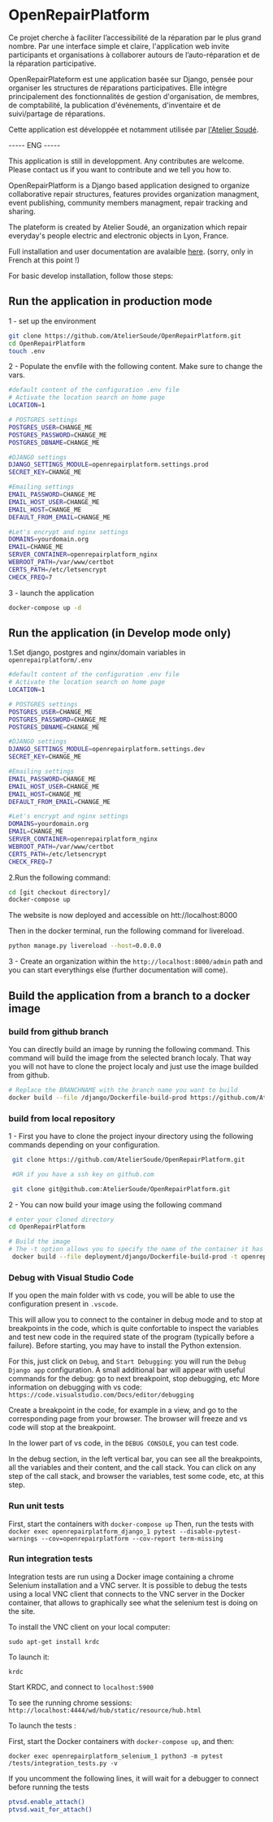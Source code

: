 
# OpenRepairPlatform

Ce projet cherche à faciliter l’accessibilité de la réparation par le plus grand nombre. Par une interface simple et claire, l'application web invite participants et organisations à collaborer autours de l’auto-réparation et de la réparation participative.

OpenRepairPlateform est une application basée sur Django, pensée pour organiser les structures de réparations participatives.
Elle intègre principalement des fonctionnalités de gestion d'organisation, de membres, de comptabilité, la publication d'événements, d'inventaire et de suivi/partage de réparations.

Cette application est développée et notamment utilisée par [l'Atelier Soudé](https://atelier-soude.fr).

----- ENG -----

This application is still in developpment.
Any contributes are welcome. Please contact us if you want to contribute and we tell you how to.

OpenRepairPlatform is a Django based application designed to organize collaborative repair structures, features provides organization managment, event publishing, community members managment, repair tracking and sharing.

The plateform is created by Atelier Soudé, an organization which repair everyday's people electric and electronic objects in Lyon, France.

Full installation and user documentation are avalaible [here](https://openrepairplatform.readthedocs.io/en/latest/). (sorry, only in French at this point !)

For basic develop installation, follow those steps:

## Run the application in production mode

1 - set up the environment

```bash
git clone https://github.com/AtelierSoude/OpenRepairPlatform.git
cd OpenRepairPlatform
touch .env
```

2 - Populate the envfile with the following content. Make sure to change the vars.

```bash
#default content of the configuration .env file
# Activate the location search on home page
LOCATION=1

# POSTGRES settings
POSTGRES_USER=CHANGE_ME
POSTGRES_PASSWORD=CHANGE_ME
POSTGRES_DBNAME=CHANGE_ME

#DJANGO settings
DJANGO_SETTINGS_MODULE=openrepairplatform.settings.prod
SECRET_KEY=CHANGE_ME

#Emailing settings
EMAIL_PASSWORD=CHANGE_ME
EMAIL_HOST_USER=CHANGE_ME
EMAIL_HOST=CHANGE_ME
DEFAULT_FROM_EMAIL=CHANGE_ME

#Let's encrypt and nginx settings
DOMAINS=yourdomain.org
EMAIL=CHANGE_ME
SERVER_CONTAINER=openrepairplatform_nginx
WEBROOT_PATH=/var/www/certbot
CERTS_PATH=/etc/letsencrypt
CHECK_FREQ=7
```

3 - launch the application

```bash
docker-compose up -d
```

## Run the application (in Develop mode only)

1.Set django, postgres and nginx/domain variables in `openrepairplatform/.env`

```bash
#default content of the configuration .env file
# Activate the location search on home page
LOCATION=1

# POSTGRES settings
POSTGRES_USER=CHANGE_ME
POSTGRES_PASSWORD=CHANGE_ME
POSTGRES_DBNAME=CHANGE_ME

#DJANGO settings
DJANGO_SETTINGS_MODULE=openrepairplatform.settings.dev
SECRET_KEY=CHANGE_ME

#Emailing settings
EMAIL_PASSWORD=CHANGE_ME
EMAIL_HOST_USER=CHANGE_ME
EMAIL_HOST=CHANGE_ME
DEFAULT_FROM_EMAIL=CHANGE_ME

#Let's encrypt and nginx settings
DOMAINS=yourdomain.org
EMAIL=CHANGE_ME
SERVER_CONTAINER=openrepairplatform_nginx
WEBROOT_PATH=/var/www/certbot
CERTS_PATH=/etc/letsencrypt
CHECK_FREQ=7
```

2.Run the following command:

```bash
cd [git checkout directory]/
docker-compose up
```

The website is now deployed and accessible on htt://localhost:8000

Then in the docker terminal, run the following command for livereload.

```bash
python manage.py livereload --host=0.0.0.0
```

3 - Create an organization within the `http://localhost:8000/admin` path and you can start everythings else (further documentation will come).

## Build the application from a branch to a docker image

### build from github branch

You can directly build an image by running the following command. This command will build the image from the selected branch localy. That way you will not have to clone the project localy and just use the image builded from github.

```bash
# Replace the BRANCHNAME with the branch name you want to build
docker build --file /django/Dockerfile-build-prod https://github.com/AtelierSoude/OpenRepairPlatform.git\#BRANCHNAME:deployment
```

### build from local repository

1 - First you have to clone the project inyour directory using the following commands depending on your configuration.

```bash
 git clone https://github.com/AtelierSoude/OpenRepairPlatform.git

 #OR if you have a ssh key on github.com

 git clone git@github.com:AtelierSoude/OpenRepairPlatform.git

```

2 - You can now build your image using the following command

```bash
# enter your cloned directory
cd OpenRepairPlatform

# Build the image
# The -t option allows you to specify the name of the container it has to match the name in your docker-compose file for production
 docker build --file deployment/django/Dockerfile-build-prod -t openrepairplateform-prod .
 ```

### Debug with Visual Studio Code

If you open the main folder with vs code, you will be able to use the configuration present in `.vscode`.

This will allow you to connect to the container in debug mode and to stop at breakpoints in the code, which is quite confortable to inspect the variables and test new code in the required state of the program (typically before a failure).
Before starting, you may have to install the Python extension.

For this, just click on `Debug`, and `Start Debugging`: you will run the `Debug Django app` configuration.
A small additional bar will appear with useful commands for the debug: go to next breakpoint, stop debugging, etc
More information on debugging with vs code: `https://code.visualstudio.com/Docs/editor/debugging`

Create a breakpoint in the code, for example in a view, and go to the corresponding page from your browser.
The browser will freeze and vs code will stop at the breakpoint.

In the lower part of vs code, in the `DEBUG CONSOLE`, you can test code.

In the debug section, in the left vertical bar, you can see all the breakpoints, all the variables and their content, and the call stack.
You can click on any step of the call stack, and browser the variables, test some code, etc, at this step.

### Run unit tests

First, start the containers with `docker-compose up`
Then, run the tests with `docker exec openrepairplatform_django_1 pytest --disable-pytest-warnings --cov=openrepairplatform --cov-report term-missing`


### Run integration tests

Integration tests are run using a Docker image containing a chrome Selenium installation and a VNC server.
It is possible to debug the tests using a local VNC client that connects to the VNC server in the Docker container, that allows to graphically see what the selenium test is doing on the site.

To install the VNC client on your local computer:

`sudo apt-get install krdc`

To launch it:

`krdc`

Start KRDC, and connect to `localhost:5900`

To see the running chrome sessions:
`http://localhost:4444/wd/hub/static/resource/hub.html`

To launch the tests :

First, start the Docker containers with `docker-compose up`, and then:

`docker exec openrepairplatform_selenium_1 python3 -m pytest /tests/integration_tests.py -v`

If you uncomment the following lines, it will wait for a debugger to connect before running the tests

```bash
ptvsd.enable_attach()
ptvsd.wait_for_attach()
```
